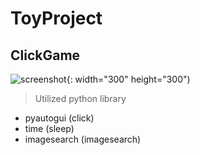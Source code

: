 # ToyProject

## ClickGame
![screenshot](https://github.com/hanjiung/ToyProject/blob/main/clickGame/TestImage/automaticClick.gif){: width="300" height="300")

>Utilized python library
- pyautogui (click)
- time (sleep)
- imagesearch (imagesearch)
